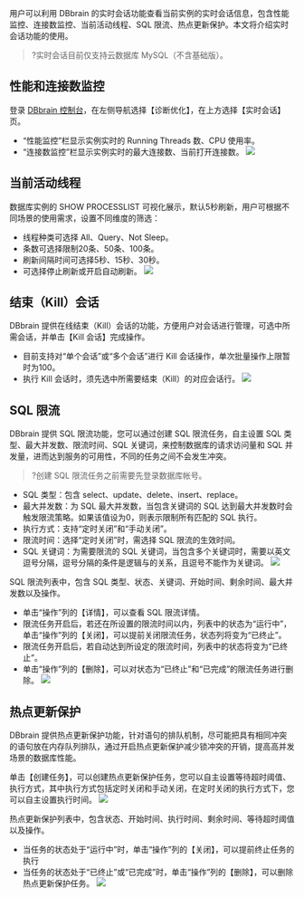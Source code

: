 用户可以利用 DBbrain 的实时会话功能查看当前实例的实时会话信息，包含性能监控、连接数监控、当前活动线程、SQL 限流、热点更新保护。本文将介绍实时会话功能的使用。

>?实时会话目前仅支持云数据库 MySQL（不含基础版）。


## 性能和连接数监控
登录 [DBbrain 控制台](https://console.cloud.tencent.com/dbbrain/session)，在左侧导航选择【诊断优化】，在上方选择【实时会话】页。
- “性能监控”栏显示实例实时的 Running Threads 数、CPU 使用率。
- “连接数监控”栏显示实例实时的最大连接数、当前打开连接数。
![](https://main.qcloudimg.com/raw/983bd01bd23bb5d26b6f2219e20ac12e.png)

## 当前活动线程
数据库实例的 SHOW PROCESSLIST 可视化展示，默认5秒刷新，用户可根据不同场景的使用需求，设置不同维度的筛选：
- 线程种类可选择 All、Query、Not Sleep。
- 条数可选择限制20条、50条、100条。
- 刷新间隔时间可选择5秒、15秒、30秒。
- 可选择停止刷新或开启自动刷新。
![](https://main.qcloudimg.com/raw/679c0c64b1757e0442263a91c98bcba4.png)

## 结束（Kill）会话
DBbrain 提供在线结束（Kill）会话的功能，方便用户对会话进行管理，可选中所需会话，并单击【Kill 会话】完成操作。
- 目前支持对“单个会话”或“多个会话”进行 Kill 会话操作，单次批量操作上限暂时为100。
- 执行 Kill 会话时，须先选中所需要结束（Kill）的对应会话行。 
![](https://main.qcloudimg.com/raw/e3cff869994481e175dec7b87edac281.png)

## SQL 限流
DBbrain 提供 SQL 限流功能，您可以通过创建 SQL 限流任务，自主设置 SQL 类型、最大并发数、限流时间、SQL 关键词，来控制数据库的请求访问量和 SQL 并发量，进而达到服务的可用性，不同的任务之间不会发生冲突。
>?创建 SQL 限流任务之前需要先登录数据库帐号。
>
- SQL 类型：包含 select、update、delete、insert、replace。
- 最大并发数：为 SQL 最大并发数，当包含关键词的 SQL 达到最大并发数时会触发限流策略。如果该值设为0，则表示限制所有匹配的 SQL 执行。
- 执行方式：支持“定时关闭”和“手动关闭”。
- 限流时间：选择“定时关闭”时，需选择 SQL 限流的生效时间。
- SQL 关键词：为需要限流的 SQL 关键词，当包含多个关键词时，需要以英文逗号分隔，逗号分隔的条件是逻辑与的关系，且逗号不能作为关键词。
![](https://main.qcloudimg.com/raw/b0badf0f84babd7dfb5583ea4a8e5b5d.png)

SQL 限流列表中，包含 SQL 类型、状态、关键词、开始时间、剩余时间、最大并发数以及操作。
- 单击“操作”列的【详情】，可以查看 SQL 限流详情。
- 限流任务开启后，若还在所设置的限流时间以内，列表中的状态为“运行中”，单击“操作”列的【关闭】，可以提前关闭限流任务，状态列将变为“已终止”。
- 限流任务开启后，若自动达到所设定的限流时间，列表中的状态将变为“已终止”。
- 单击“操作”列的【删除】，可以对状态为“已终止”和“已完成”的限流任务进行删除。
![](https://main.qcloudimg.com/raw/61bf8273204589716ee51cb926d7f3d8.png)


## 热点更新保护

DBbrain 提供热点更新保护功能，针对语句的排队机制，尽可能把具有相同冲突的语句放在内存队列排队，通过开启热点更新保护减少锁冲突的开销，提高高并发场景的数据库性能。

单击【创建任务】，可以创建热点更新保护任务，您可以自主设置等待超时阈值、执行方式，其中执行方式包括定时关闭和手动关闭，在定时关闭的执行方式下，您可以自主设置执行时间。
![](https://main.qcloudimg.com/raw/6ef0e43dd290d00c4fe1d9840db51b0f.png)

热点更新保护列表中，包含状态、开始时间、执行时间、剩余时间、等待超时阈值以及操作。
- 当任务的状态处于“运行中”时，单击“操作”列的【关闭】，可以提前终止任务的执行
- 当任务的状态处于“已终止”或“已完成”时，单击“操作”列的【删除】，可以删除热点更新保护任务。
![](https://main.qcloudimg.com/raw/fbbea033b8093632e0184b4fc6c7f4e2.png)

